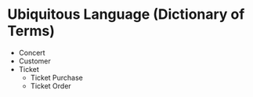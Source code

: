 # Ubiquitous Language (Dictionary of Terms)

* Concert
* Customer
* Ticket
    * Ticket Purchase
    * Ticket Order
 